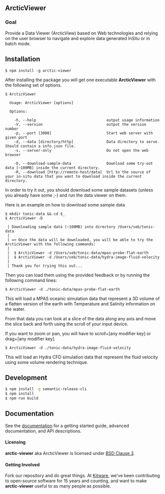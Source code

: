 ## ArcticViewer ##

### Goal ###

Provide a Data Viewer (ArcticView) based on Web technologies and relying on the
user browser to navigate and explore data generated InSitu or in batch mode.

## Installation

```
$ npm install -g arctic-viewer
```

After installing the package you will get one executable **ArcticViewer** with
the following set of options.

```
$ ArcticViewer

  Usage: ArcticViewer [options]

  Options:

    -h, --help                                output usage information
    -V, --version                             output the version number
    -p, --port [3000]                         Start web server with given port
    -d, --data [directory/http]               Data directory to serve. Should contain a info.json file.
    -s, --server-only                         Do not open the web browser

    -D, --download-sample-data                Download some try-out data [~100MB] inside the current directory.
    -R, --download [http://remote-host/data]  Url to the source of your in-situ data that you want to download inside the current directory.

```

In order to try it out, you should download some sample datasets
(unless you already have some ;-) and run the data viewer on them.

Here is an example on how to download some sample data

```
$ mkdir tonic-data && cd $_
$ ArcticViewer -D

 | Downloading sample data (~100MB) into directory /Users/seb/tonic-data
 |
 | => Once the data will be downloaded, you will be able to try the ArcticViewer with the following commands:
 |
 |  $ ArcticViewer -d /Users/seb/tonic-data/mpas-probe-flat-earth
 |  $ ArcticViewer -d /Users/seb/tonic-data/hydra-image-fluid-velocity
 |
 | Thank you for trying this out...
```

Then you can load them using the provided feedback or by running the following
command lines:

```
$ ArcticViewer -d ./tonic-data/mpas-probe-flat-earth
```

This will load a MPAS oceanic simulation data that represent a 3D volume of a
flatten version of the earth with Temperature and Salinity information on the water.

From that data you can look at a slice of the data along any axis and move the
slice back and forth using the scroll of your input device.

If you want to zoom or pan, you will have to scroll+[any modifier key] or drag+[any modifier key].

```
$ ArcticViewer -d ./tonic-data/hydra-image-fluid-velocity
```

This will load an Hydra CFD simulation data that represent the fluid velocity
using some volume rendering technique.

## Development

```sh
$ npm install -g semantic-release-cli
$ npm install
$ npm run build
```

## Documentation

See the [documentation](https://kitware.github.io/arctic-viewer) for a
getting started guide, advanced documentation, and API descriptions.

#### Licensing

**arctic-viewer** aka ArcticViewer is licensed under [BSD Clause 3](LICENSE).

#### Getting Involved

Fork our repository and do great things. At [Kitware](http://www.kitware.com),
we've been contributing to open-source software for 15 years and counting, and
want to make **arctic-viewer** useful to as many people as possible.
